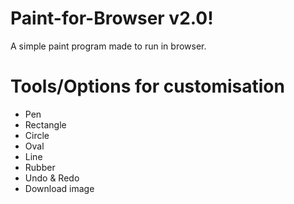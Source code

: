 # Paint-for-Browser v2.0!
A simple paint program made to run in browser.

# Tools/Options for customisation
- Pen
- Rectangle
- Circle
- Oval
- Line
- Rubber
- Undo & Redo
- Download image
